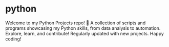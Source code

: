 # python
Welcome to my Python Projects repo! 🐍 A collection of scripts and programs showcasing my Python skills, from data analysis to automation. Explore, learn, and contribute! Regularly updated with new projects. Happy coding!
